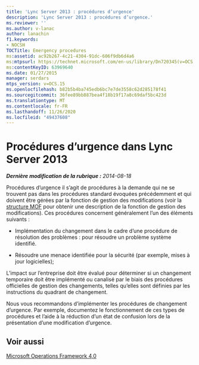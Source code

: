 ```yaml
---
title: 'Lync Server 2013 : procédures d’urgence'
description: 'Lync Server 2013 : procédures d’urgence.'
ms.reviewer: ''
ms.author: v-lanac
author: lanachin
f1.keywords:
- NOCSH
TOCTitle: Emergency procedures
ms:assetid: ac92b267-4c21-4304-91dc-606f9db6d4a6
ms:mtpsurl: https://technet.microsoft.com/en-us/library/Dn720345(v=OCS.15)
ms:contentKeyID: 63969640
ms.date: 01/27/2015
manager: serdars
mtps_version: v=OCS.15
ms.openlocfilehash: b82b5b4ba745edb6bc7e7de3558c62d285178f41
ms.sourcegitcommit: 36fee89bb887bea4f18b19f17a8c69daf5bc423d
ms.translationtype: MT
ms.contentlocale: fr-FR
ms.lasthandoff: 11/26/2020
ms.locfileid: "49437608"
---
```

# <a name="emergency-procedures-in-lync-server-2013"></a>Procédures d’urgence dans Lync Server 2013

<div data-xmlns="http://www.w3.org/1999/xhtml">

<div class="topic" data-xmlns="http://www.w3.org/1999/xhtml" data-msxsl="urn:schemas-microsoft-com:xslt" data-cs="https://msdn.microsoft.com/">

<div data-asp="https://msdn2.microsoft.com/asp">



</div>

<div id="mainSection">

<div id="mainBody">

<span> </span>

_**Dernière modification de la rubrique :** 2014-08-18_

Procédures d’urgence il s’agit de procédures à la demande qui ne se trouvent pas dans les procédures standard évoquées précédemment et qui doivent être gérées par la fonction de gestion des modifications (voir la [structure MOF](https://go.microsoft.com/fwlink/p/?linkid=40939) pour obtenir une description de la fonction de gestion des modifications). Ces procédures concernent généralement l’un des éléments suivants :

  - Implémentation du changement dans le cadre d’une procédure de résolution des problèmes : pour résoudre un problème système identifié.

  - Résoudre une menace identifiée pour la sécurité (par exemple, mises à jour logicielles);

L’impact sur l’entreprise doit être évalué pour déterminer si un changement temporaire doit être implémenté ou canalisé par le biais des procédures officielles de gestion des changements, telles qu’elles sont définies par les instructions du quadrant de changement.

Nous vous recommandons d’implémenter les procédures de changement d’urgence. Par exemple, documentez le fonctionnement de ces types de procédures et l’aide à la réduction d’un état de confusion lors de la présentation d’une modification d’urgence.

<div>

## <a name="see-also"></a>Voir aussi


[Microsoft Operations Framework 4,0](https://go.microsoft.com/fwlink/p/?linkid=40939)  
  

</div>

</div>

<span> </span>

</div>

</div>

</div>

